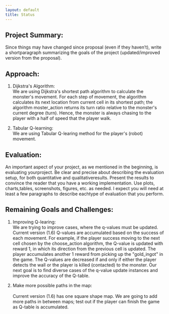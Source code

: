 ```yaml
---
layout: default
title: Status
---
```


## Project Summary: 
Since things may have changed since proposal (even if they haven’t), write a shortparagraph summarizing the goals of the project (updated/improved version from the proposal).

## Approach:
1. Dijkstra's Algorithm:
<br>We are using Dijkstra's shortest path algorithm to calculate the monster's movement. For each step of movement, the algorithm calculates its next location from current cell in its shortest path; the algorithm moster_action returns its turn ratio relative to the monster's current degree (turn). Hence, the monster is always chasing to the player with a half of speed that the player walk.
   
2. Tabular Q-learning:
<br>We are using Tabular Q-learing method for the player's (robot) movement.

## Evaluation:
An important aspect of your project, as we mentioned in the beginning, is evaluating yourproject. Be clear and precise about describing the evaluation setup, for both quantitative and qualitativeresults. Present the results to convince the reader that you have a working implementation. Use plots, charts,tables, screenshots, figures, etc. as needed. I expect you will need at least a few paragraphs to describe eachtype of evaluation that you perform.

## Remaining Goals and Challenges:
1. Improving Q-learing:
<br>We are trying to improve cases, where the q-values must be updated. Current version (1.6) Q-values are accumulated based on the success of each movement. For example, if the player success moving to the next cell chosen by the choose_action algorithm, the Q-value is updated with reward 1, in which its direction from the previous cell is updated. The player accumulates another 1 reward from picking up the "gold_ingot" in the game. The Q-values are decreased if and only if either the player detects the wall or the player is killed (contacted) to the monster. Our next goal is to find diverse cases of the q-value update instances and improve the accuracy of the Q-table.
	
2. Make more possible paths in the map:		
<br>Current version (1.6) has one square shape map. We are going to add more paths in between maps; test out if the player can finish the game as Q-table is accumulated.
